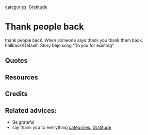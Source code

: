 [categories:](categories/index.md) [Gratitude](../categories/Gratitude.md)
# Thank people back

thank people back. When someone says thank you thank them back. Fallback/Default: Story bejo song "To you for existing"

## Quotes

## Resources

## Credits

## Related advices:

- Be grateful
- say thank you to everything
[categories:](categories/index.md) [Gratitude](../categories/Gratitude.md)